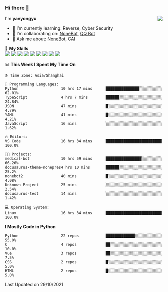 ### Hi there 👋

<a href="#">
  <img align="right" src="https://github-readme-stats.vercel.app/api?username=yanyongyu&count_private=true&show_icons=true&bg_color=15,f2f7fd,E0EAFC" />
</a>

I'm **yanyongyu**

- 🌱 I’m currently learning: Reverse, Cyber Security
- 👯 I’m collaborating on: [NoneBot](https://github.com/nonebot), [QQ Bot](https://github.com/Mrs4s/go-cqhttp)
- 💬 Ask me about: [NoneBot](https://github.com/nonebot), [CAI](https://github.com/cscs181/CAI)

🌟 **My Skills**  
![](https://img.shields.io/badge/-Python-3e74a2?style=flat-square&logo=Python&logoColor=fff)
![](https://img.shields.io/badge/-Node.js-339933?style=flat-square&logo=Node.js&logoColor=fff)
![](https://img.shields.io/badge/-Vue-4fc08d?style=flat-square&logo=Vue.js&logoColor=fff)
![](https://img.shields.io/badge/-React-2d98ce?style=flat-square&logo=React&logoColor=fff)
![](https://img.shields.io/badge/-Docker-2496ED?style=flat-square&logo=Docker&logoColor=fff)
![](https://img.shields.io/badge/-Linux-000000?style=flat-square&logo=Linux&logoColor=fff)
![](https://img.shields.io/badge/-MySQL-4479A1?style=flat-square&logo=MySQL&logoColor=fff)
![](https://img.shields.io/badge/-Redis-DC382D?style=flat-square&logo=Redis&logoColor=fff)
![](https://img.shields.io/badge/-MongoDB-47A248?style=flat-square&logo=MongoDB&logoColor=fff)

<!--START_SECTION:waka-->
📊 **This Week I Spent My Time On** 

```text
⌚︎ Time Zone: Asia/Shanghai

💬 Programming Languages: 
Python                   10 hrs 17 mins      ███████████████░░░░░░░░░░   62.01% 
TypeScript               4 hrs 7 mins        ██████░░░░░░░░░░░░░░░░░░░   24.84% 
JSON                     47 mins             █░░░░░░░░░░░░░░░░░░░░░░░░   4.79% 
YAML                     41 mins             █░░░░░░░░░░░░░░░░░░░░░░░░   4.21% 
JavaScript               16 mins             ░░░░░░░░░░░░░░░░░░░░░░░░░   1.62%

🔥 Editors: 
VS Code                  16 hrs 34 mins      █████████████████████████   100.0%

🐱‍💻 Projects: 
medical-bot              10 hrs 59 mins      ████████████████░░░░░░░░░   66.26% 
docusaurus-theme-nonepres4 hrs 10 mins       ██████░░░░░░░░░░░░░░░░░░░   25.2% 
nonebot2                 40 mins             █░░░░░░░░░░░░░░░░░░░░░░░░   4.08% 
Unknown Project          25 mins             ░░░░░░░░░░░░░░░░░░░░░░░░░   2.54% 
docusaurus-test          14 mins             ░░░░░░░░░░░░░░░░░░░░░░░░░   1.42%

💻 Operating System: 
Linux                    16 hrs 34 mins      █████████████████████████   100.0%

```

**I Mostly Code in Python** 

```text
Python                   22 repos            █████████████░░░░░░░░░░░░   55.0% 
C                        4 repos             ██░░░░░░░░░░░░░░░░░░░░░░░   10.0% 
Vue                      3 repos             ██░░░░░░░░░░░░░░░░░░░░░░░   7.5% 
CSS                      2 repos             █░░░░░░░░░░░░░░░░░░░░░░░░   5.0% 
HTML                     2 repos             █░░░░░░░░░░░░░░░░░░░░░░░░   5.0%

```



 Last Updated on 29/10/2021
<!--END_SECTION:waka-->
